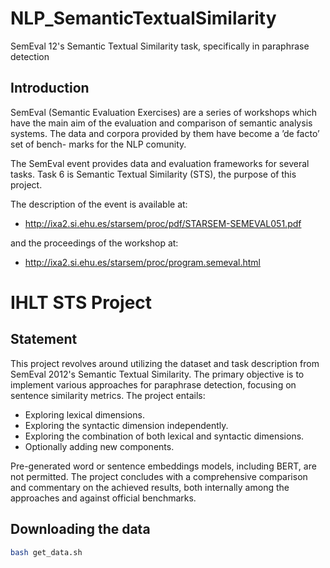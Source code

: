 # NLP_SemanticTextualSimilarity
SemEval 12's Semantic Textual Similarity task, specifically in paraphrase detection

## Introduction
SemEval (Semantic Evaluation Exercises) are a series of workshops which have the main aim of the evaluation and comparison of semantic analysis systems. The data and corpora provided by them have become a ’de facto’ set of bench- marks for the NLP comunity.

The SemEval event provides data and evaluation frameworks for several tasks. Task 6 is Semantic Textual Similarity (STS), the purpose of this project.

The description of the event is available at:

- http://ixa2.si.ehu.es/starsem/proc/pdf/STARSEM-SEMEVAL051.pdf

and the proceedings of the workshop at:

- http://ixa2.si.ehu.es/starsem/proc/program.semeval.html

# IHLT STS Project

## Statement

This project revolves around utilizing the dataset and task description from SemEval 2012's Semantic Textual Similarity. The primary objective is to implement various approaches for paraphrase detection, focusing on sentence similarity metrics. The project entails:

- Exploring lexical dimensions.
- Exploring the syntactic dimension independently.
- Exploring the combination of both lexical and syntactic dimensions.
- Optionally adding new components.

Pre-generated word or sentence embeddings models, including BERT, are not permitted. The project concludes with a comprehensive comparison and commentary on the achieved results, both internally among the approaches and against official benchmarks.


## Downloading the data

```bash
bash get_data.sh
```
